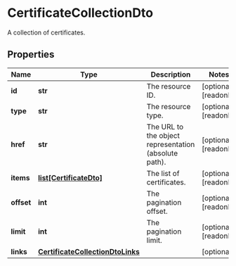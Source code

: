 # CertificateCollectionDto

A collection of certificates.
## Properties
| Name | Type | Description | Notes |
| ------------ | ------------- | ------------- | ------------- |
| **id** | **str** | The resource ID. | [optional] [readonly]  |
| **type** | **str** | The resource type. | [optional] [readonly]  |
| **href** | **str** | The URL to the object representation (absolute path). | [optional] [readonly]  |
| **items** | [**list[CertificateDto]**](CertificateDto.md) | The list of certificates. | [optional] [readonly]  |
| **offset** | **int** | The pagination offset. | [optional] [readonly]  |
| **limit** | **int** | The pagination limit. | [optional] [readonly]  |
| **links** | [**CertificateCollectionDtoLinks**](CertificateCollectionDtoLinks.md) |  | [optional]  |


